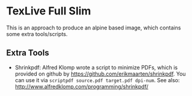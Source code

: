# TexLive Full Slim
This is an approach to produce an alpine based image, which contains some extra tools/scripts.

## Extra Tools
 - Shrinkpdf: Alfred Klomp wrote a script to minimize PDFs, which is provided on github by https://github.com/erikmaarten/shrinkpdf. You can use it via `scriptpdf source.pdf target.pdf dpi-num`. See also: http://www.alfredklomp.com/programming/shrinkpdf/


